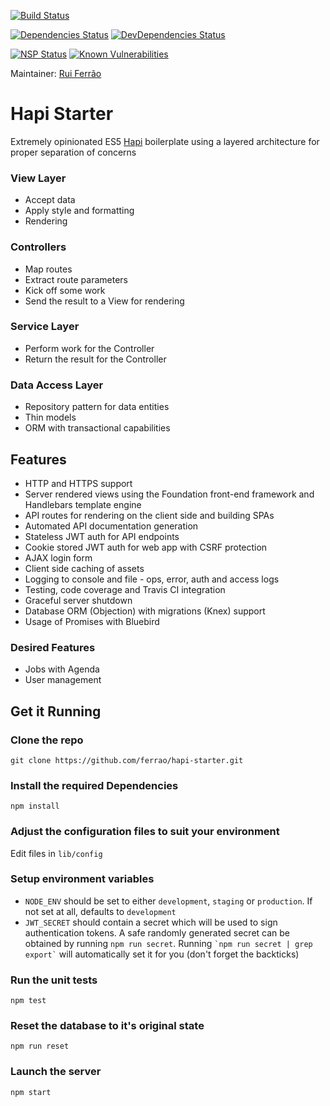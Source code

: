 [![Build Status](https://travis-ci.org/ferrao/hapi-starter.svg?branch=master)](https://travis-ci.org/ferrao/hapi-starter)

[![Dependencies Status](https://david-dm.org/ferrao/hapi-starter/status.svg)](https://david-dm.org/ferrao/hapi-starter)
[![DevDependencies Status](https://david-dm.org/ferrao/hapi-starter/dev-status.svg)](https://david-dm.org/ferrao/hapi-starter?type=dev)

[![NSP Status](https://nodesecurity.io/orgs/rui-ferrao/projects/7f53cba3-6d6c-4e35-8fc8-c7ec79f55ffe/badge)](https://nodesecurity.io/orgs/rui-ferrao/projects/7f53cba3-6d6c-4e35-8fc8-c7ec79f55ffe)
[![Known Vulnerabilities](https://snyk.io/test/github/ferrao/hapi-starter/badge.svg)](https://snyk.io/test/github/ferrao/hapi-starter)

Maintainer: [Rui Ferrão](https://github.com/ferrao)

# Hapi Starter

Extremely opinionated ES5 [Hapi](http://hapijs.com) boilerplate using a layered architecture for proper separation of concerns

### View Layer
* Accept data
* Apply style and formatting
* Rendering

### Controllers
* Map routes
* Extract route parameters
* Kick off some work
* Send the result to a View for rendering

### Service Layer
* Perform work for the Controller
* Return the result for the Controller

### Data Access Layer
* Repository pattern for data entities
* Thin models
* ORM with transactional capabilities

## Features

* HTTP and HTTPS support
* Server rendered views using the Foundation front-end framework and Handlebars template engine
* API routes for rendering on the client side and building SPAs
* Automated API documentation generation
* Stateless JWT auth for API endpoints
* Cookie stored JWT auth for web app with CSRF protection
* AJAX login form
* Client side caching of assets
* Logging to console and file - ops, error, auth and access logs
* Testing, code coverage and Travis CI integration
* Graceful server shutdown
* Database ORM (Objection) with migrations (Knex) support
* Usage of Promises with Bluebird

### Desired Features

* Jobs with Agenda
* User management

## Get it Running

### Clone the repo

`git clone https://github.com/ferrao/hapi-starter.git`

### Install the required Dependencies

`npm install`

### Adjust the configuration files to suit your environment

Edit files in `lib/config`

### Setup environment variables

* `NODE_ENV` should be set to either `development`, `staging` or `production`. If not set at all, defaults to `development`
* `JWT_SECRET` should contain a secret which will be used to sign authentication tokens. A safe randomly generated secret can be obtained by running `npm run secret`. Running `` `npm run secret | grep export` `` will automatically set it for you (don't forget the backticks)

### Run the unit tests

`npm test`

### Reset the database to it's original state

`npm run reset`

### Launch the server

`npm start`
